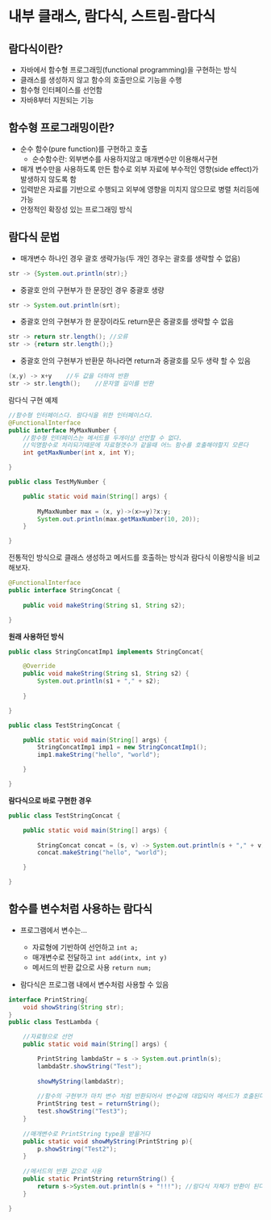# 내부 클래스, 람다식, 스트림-람다식
## 람다식이란?
- 자바에서 함수형 프로그래밍(functional programming)을 구현하는 방식
- 클래스를 생성하지 않고 함수의 호출만으로 기능을 수행
- 함수형 인터페이스를 선언함
- 자바8부터 지원되는 기능

## 함수형 프로그래밍이란?
- 순수 함수(pure function)를 구현하고 호출
	* 순수함수란: 외부변수를 사용하지않고 매개변수만 이용해서구현
- 매개 변수만을 사용하도록 만든 함수로 외부 자료에 부수적인 영향(side effect)가 발생하지 않도록 함
- 입력받은 자료를 기반으로 수행되고 외부에 영향을 미치지 않으므로 병렬 처리등에 가능
- 안정적인 확장성 있는 프로그래밍 방식

## 람다식 문법
- 매개변수 하나인 경우 괄호 생략가능(두 개인 경우는 괄호를 생략할 수 없음)

```java
str -> {System.out.println(str);}
```

- 중괄호 안의 구현부가 한 문장인 경우 중괄호 생량

```java
str -> System.out.println(srt);
```

- 중괄호 안의 구현부가 한 문장이라도 return문은 중괄호를 생략할 수 없음

```java
str -> return str.length();	//오류
str -> {return str.length();}
```

- 중괄호 안의 구현부가 반환문 하나라면 return과 중괄호를 모두 생략 할 수 있음

```java
(x,y) -> x+y	//두 값을 더하여 반환
str -> str.length();	//문자열 길이를 반환
```

람다식 구현 예제

```java
//함수형 인터페이스다. 람다식을 위한 인터페이스다.
@FunctionalInterface
public interface MyMaxNumber {
	//함수형 인터페이스는 메서드를 두개이상 선언할 수 없다.
	//익명함수로 처리되기때문에 자료형갯수가 같을때 어느 함수를 호출해야할지 모른다
	int getMaxNumber(int x, int Y);

}
```

```java
public class TestMyNumber {

	public static void main(String[] args) {
		
		MyMaxNumber max = (x, y)->(x>=y)?x:y;
		System.out.println(max.getMaxNumber(10, 20));
	}

}

```

전통적인 방식으로 클래스 생성하고 메서드를 호출하는 방식과 람다식 이용방식을 비교해보자.

```java
@FunctionalInterface
public interface StringConcat {
	
	public void makeString(String s1, String s2);

}
```


**원래 사용하던 방식**

```java
public class StringConcatImp1 implements StringConcat{

	@Override
	public void makeString(String s1, String s2) {
		System.out.println(s1 + "," + s2);
		
	}

}

```

```java
public class TestStringConcat {

	public static void main(String[] args) {
		StringConcatImp1 imp1 = new StringConcatImp1();
		imp1.makeString("hello", "world");

	}

}
```

**람다식으로 바로 구현한 경우**

```java
public class TestStringConcat {

	public static void main(String[] args) {
	
		StringConcat concat = (s, v) -> System.out.println(s + "," + v);
		concat.makeString("hello", "world");

	}

}
```

## 함수를 변수처럼 사용하는 람다식
- 프로그램에서 변수는...
	* 자료형에 기반하여 선언하고 `int a;`
	* 매개변수로 전달하고 `int add(intx, int y)`
	* 메서드의 반환 값으로 사용 `return num;`

- 람다식은 프로그램 내에서 변수처럼 사용할 수 있음

```java
interface PrintString{
	void showString(String str);
}
public class TestLambda {

	//자료형으로 선언
	public static void main(String[] args) {

		PrintString lambdaStr = s -> System.out.println(s);
		lambdaStr.showString("Test");
		
		showMyString(lambdaStr);
		
		//함수의 구현부가 마치 변수 처럼 반환되어서 변수값에 대입되어 메서드가 호출된다.
		PrintString test = returnString();
		test.showString("Test3");
	}
	
	//매개변수로 PrintString type을 받을거다
	public static void showMyString(PrintString p){
		p.showString("Test2");
	}
	
	//메서드의 반환 값으로 사용
	public static PrintString returnString() {
		return s->System.out.println(s + "!!!"); //람다식 자체가 반환이 된다.
	}

}
```